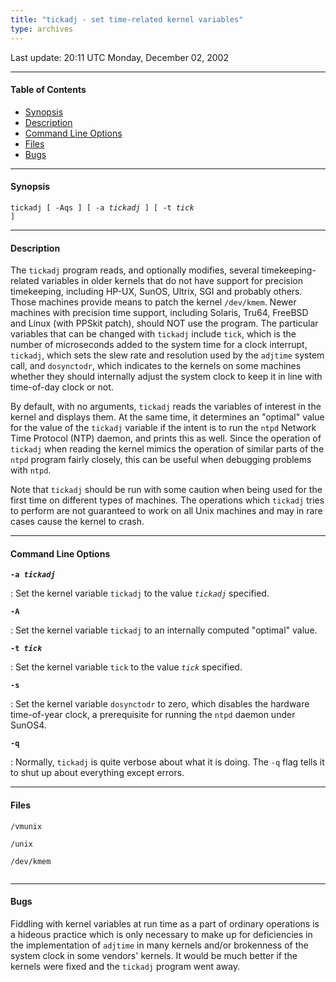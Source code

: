 ```yaml
---
title: "tickadj - set time-related kernel variables"
type: archives
---
```


Last update: 20:11 UTC Monday, December 02, 2002

* * *

#### Table of Contents

*   [Synopsis](/archives/4.2.0/tickadj/#synopsis)
*   [Description](/archives/4.2.0/tickadj/#description)
*   [Command Line Options](/archives/4.2.0/tickadj/#command-line-options)
*   [Files](/archives/4.2.0/tickadj/#files)
*   [Bugs](/archives/4.2.0/tickadj/#bugs)

* * *

#### Synopsis

<code>tickadj [ -Aqs ] [ -a _tickadj_ ] [ -t _tick_ ]</code>

* * *

#### Description

The <code>tickadj</code> program reads, and optionally modifies, several timekeeping-related variables in older kernels that do not have support for precision timekeeping, including HP-UX, SunOS, Ultrix, SGI and probably others. Those machines provide means to patch the kernel <code>/dev/kmem</code>. Newer machines with precision time support, including Solaris, Tru64, FreeBSD and Linux (with PPSkit patch), should NOT use the program. The particular variables that can be changed with <code>tickadj</code> include <code>tick</code>, which is the number of microseconds added to the system time for a clock interrupt, <code>tickadj</code>, which sets the slew rate and resolution used by the <code>adjtime</code> system call, and <code>dosynctodr</code>, which indicates to the kernels on some machines whether they should internally adjust the system clock to keep it in line with time-of-day clock or not.

By default, with no arguments, <code>tickadj</code> reads the variables of interest in the kernel and displays them. At the same time, it determines an "optimal" value for the value of the <code>tickadj</code> variable if the intent is to run the <code>ntpd</code> Network Time Protocol (NTP) daemon, and prints this as well. Since the operation of <code>tickadj</code> when reading the kernel mimics the operation of similar parts of the <code>ntpd</code> program fairly closely, this can be useful when debugging problems with <code>ntpd</code>.

Note that <code>tickadj</code> should be run with some caution when being used for the first time on different types of machines. The operations which <code>tickadj</code> tries to perform are not guaranteed to work on all Unix machines and may in rare cases cause the kernel to crash.

* * *

#### Command Line Options

<code>**-a _tickadj_**</code>

: Set the kernel variable <code>tickadj</code> to the value <code>_tickadj_</code> specified.

<code>**-A**</code>

: Set the kernel variable <code>tickadj</code> to an internally computed "optimal" value.

<code>**-t _tick_**</code>

: Set the kernel variable <code>tick</code> to the value <code>_tick_</code> specified.

<code>**-s**</code>

: Set the kernel variable <code>dosynctodr</code> to zero, which disables the hardware time-of-year clock, a prerequisite for running the <code>ntpd</code> daemon under SunOS4.

<code>**-q**</code>

: Normally, <code>tickadj</code> is quite verbose about what it is doing. The <code>-q</code> flag tells it to shut up about everything except errors.

* * *

#### Files

<code>/vmunix  
/unix  
/dev/kmem  
</code>

* * *

#### Bugs

Fiddling with kernel variables at run time as a part of ordinary operations is a hideous practice which is only necessary to make up for deficiencies in the implementation of <code>adjtime</code> in many kernels and/or brokenness of the system clock in some vendors' kernels. It would be much better if the kernels were fixed and the <code>tickadj</code> program went away.